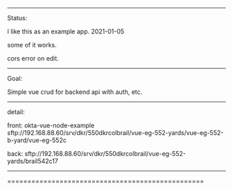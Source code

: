 _____________

Status:

I like this as an example app. 2021-01-05

some of it works.

cors error on edit.

_____________



Goal:

Simple vue crud for backend api with auth, etc.

_____________


detail:

front:
okta-vue-node-example
sftp://192.168.88.60/srv/dkr/550dkrcolbrail/vue-eg-552-yards/vue-eg-552-b-yard/vue-eg-552c

back:
sftp://192.168.88.60/srv/dkr/550dkrcolbrail/vue-eg-552-yards/brail542c17


_____________





=================================================
